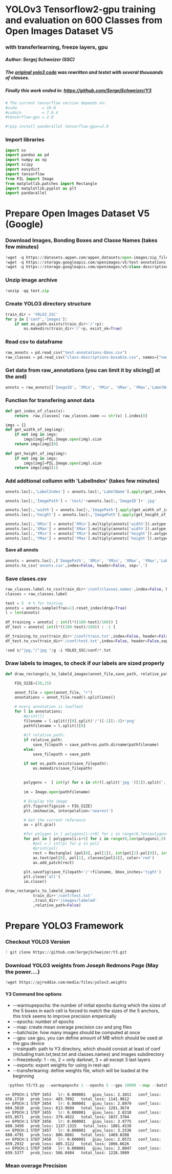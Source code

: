 # YOLOv3 Tensorflow2-gpu training and evaluation on 600 Classes from Open Images Dataset V5
### with transferlearning, freeze layers, gpu
##### Author: Sergej Schweizer (SSC)
##### The [original yolo3 code](https://github.com/YunYang1994/TensorFlow2.0-Examples/tree/master/4-Object_Detection/YOLOV3) was rewritten and testet with several thousands of classes.
##### Finally this work ended in: https://github.com/SergejSchweizer/Y3


```python
# The current tensorflow version depends on:
#cuda           = 10.0
#cudnjn         = 7.6.4
#tensorflow-gpu = 2.0
```


```python
#!pip install pandarallel tensorflow-gpu==2.0
```

### Import libraries



```python
import os
import pandas as pd
import numpy as np
import scipy
import easydict
import tensorflow
from PIL import Image
from matplotlib.patches import Rectangle
import matplotlib.pyplot as plt
import pandarallel
```

# Prepare Open Images Dataset V5 (Google)

### Download Images, Bonding Boxes and Classe Names (takes few minutes)


```python
!wget -q https://datasets.appen.com/appen_datasets/open-images/zip_files_copy/test.zip
!wget -q https://storage.googleapis.com/openimages/v5/test-annotations-bbox.csv
!wget -q https://storage.googleapis.com/openimages/v5/class-descriptions-boxable.csv
```

### Unzip image archive


```python
!unzip -qq test.zip
```

### Create YOLO3 directory structure


```python
train_dir = 'YOLO3_SSC'
for p in ['conf','images']:
    if not os.path.exists(train_dir+'/'+p):
        os.makedirs(train_dir+'/'+p, exist_ok=True)
```

### Read csv to dataframe


```python
raw_annots = pd.read_csv("test-annotations-bbox.csv")
raw_classes = pd.read_csv("class-descriptions-boxable.csv", names=["name","label"])
```

### Get data from raw_annotations (you can limit it by slicing[] at the and)


```python
annots = raw_annots[['ImageID', 'XMin', 'YMin', 'XMax', 'YMax','LabelName']]#[:100]
```

### Function for transfering annot data


```python
def get_index_of_class(x):
    return  raw_classes[ raw_classes.name == str(x) ].index[0]
```


```python
imgs = {}
def get_width_of_img(img):
    if not img in imgs:
        imgs[img]=PIL.Image.open(img).size
    return imgs[img][0]
  
def get_height_of_img(img):
    if not img in imgs:
        imgs[img]=PIL.Image.open(img).size
    return imgs[img][1]
```

### Add addtional collumn with 'LabelIndex' (takes few minutes)


```python
annots.loc[:,'LabelIndex'] = annots.loc[:,'LabelName'].apply(get_index_of_class)
```


```python
annots.loc[:,'ImagePath'] = 'test/'+annots.loc[:,'ImageID']+'.jpg'
```


```python
annots.loc[:,'width'] = annots.loc[:,'ImagePath'].apply(get_width_of_img)
annots.loc[:,'height'] = annots.loc[:,'ImagePath'].apply(get_height_of_img)
```


```python
annots.loc[:,'XMin'] = annots['XMin'].multiply(annots['width']).astype(int)#.astype('str')+','
annots.loc[:,'XMax'] = annots['XMax'].multiply(annots['width']).astype(int)#.astype('str')+','
annots.loc[:,'YMin'] = annots['YMin'].multiply(annots['height']).astype(int)#.astype('str')+','
annots.loc[:,'YMax'] = annots['YMax'].multiply(annots['height']).astype(int)#.astype('str')+','
```

#### Save all annots


```python
annots = annots.loc[:,['ImagePath', 'XMin', 'YMin', 'XMax', 'YMax','LabelIndex']]
annots.to_csv('annots.csv',index=False, header=False, sep=',')
```

### Save clases.csv


```python
raw_classes.label.to_csv(train_dir+'/conf/classes.names',index=False, header=False)
classes = raw_classes.label
```


```python
test = 5  # % for testing
annots = annots.sample(frac=1).reset_index(drop=True)
l = len(annots)
       
df_training = annots[ : int(l*((100-test)/100)) ]
df_test = annots[ int(l*((100-test)/100)) : -1 ]

df_training.to_csv(train_dir+'/conf/train.txt',index=False, header=False,sep=',')
df_test.to_csv(train_dir+'/conf/test.txt',index=False, header=False,sep=',')

!sed s/"jpg,"/"jpg "/g -i YOLO3_SSC/conf/*.txt

```

### Draw labels to images, to check if our labels are sized properly


```python
def draw_rectangels_to_labeld_images(annot_file,save_path, relative_path=False):

    FIG_SIZE=(30,15)
    
    annot_file = open(annot_file, "r")
    annotations = annot_file.read().splitlines()

    # every annotation is leafleat
    for l in annotations:
        #print(l)
        filename = l.split()[0].split('/')[-1][:-3]+'png'
        pathfilename = l.split()[0]
        
        #if relative_path:
        if relative_path:
            save_filepath = save_path+os.path.dirname(pathfilename)
        else:
            save_filepath = save_path

        if not os.path.exists(save_filepath):
            os.makedirs(save_filepath)
           
      
        polygons =  [ int(y) for x in str(l.split('jpg ')[1]).split(',') for y in x.split(' ') ] 
       
        im = Image.open(pathfilename)

        # Display the image
        plt.figure(figsize = FIG_SIZE)
        plt.imshow(im, interpolation='nearest')

        # Get the current reference
        ax = plt.gca()

        #for polygon in [ polygons[i:i+8] for i in range(0,len(polygons),8) ]:
        for pol in [ polygons[i:i+5] for i in range(0,len(polygons),5) ]:
            #pol = [ int(p) for p in pol]
            #print(pol)
            rect = Rectangle( (pol[0], pol[1]), int(pol[2]-pol[0]), int(pol[3]-pol[1]),  linewidth=3,edgecolor='r',facecolor='none')
            ax.text(pol[0], pol[1], classes[pol[4]], color='red')
            ax.add_patch(rect)
    
        plt.savefig(save_filepath+'/'+filename, bbox_inches='tight')
        plt.close('all')
        im.close()
```


```python
draw_rectangels_to_labeld_images(
            train_dir+'/conf/test.txt'
            ,train_dir+'/images/labeled'
            ,relative_path=False)
```

# Prepare YOLO3 Framework

### Checkout YOLO3 Version


```python
! git clone https://github.com/SergejSchweizer/Y3.git
```

### Download YOLO3 weights from Joseph Redmons Page (May the power....)


```python
!wget https://pjreddie.com/media/files/yolov3.weights
```

#### Y3 Command line options
* --warmupepochs:  the number of initial epochs during which the sizes of the 5 boxes in each cell is forced to match the sizes of the 5 anchors, this trick seems to improve precision emperically
* --epochs: number of epochs
* --map: create mean overage precision csv and png files
* --batchsize: how many images should be computed at once
* --gpu:  use gpu, you can define amount of MB which should be used at the gpu device
* --trainpath: path to Y3 directory, which should consist at least of conf (including train.txt,test.txt and classes.names) and images subdirectory
* --freezebody: 1 - no, 2 = only darknet, 3 = all except 3 last layers
* --exports: export weights for using in rest-api
* --transferlearing: define weights file, which will be loaded at the beginning


```python
 !python Y3/Y3.py --warmupepochs 2 --epochs 5 --gpu 10000 --map --batchsize 5  --trainpath YOLO3_SSC --transferlearning yolov3.weights --freezebody 1 --export
```

    => EPOCH:1 STEP 3453   lr: 0.000001   giou_loss: 2.1011   conf_loss: 656.1710   prob_loss: 483.7092   total_loss: 1141.9812 
    => EPOCH:1 STEP 3454   lr: 0.000001   giou_loss: 2.8979   conf_loss: 664.5010   prob_loss: 613.9684   total_loss: 1281.3674 
    => EPOCH:1 STEP 3455   lr: 0.000001   giou_loss: 2.0210   conf_loss: 655.8571   prob_loss: 379.4922   total_loss: 1037.3704 
    => EPOCH:1 STEP 3456   lr: 0.000001   giou_loss: 3.9775   conf_loss: 660.3450   prob_loss: 1137.1315   total_loss: 1801.4539 
    => EPOCH:1 STEP 3457   lr: 0.000001   giou_loss: 3.2536   conf_loss: 660.4791   prob_loss: 806.0881   total_loss: 1469.8208 
    => EPOCH:1 STEP 3458   lr: 0.000001   giou_loss: 2.0572   conf_loss: 659.2932   prob_loss: 405.3122   total_loss: 1066.6626 
    => EPOCH:1 STEP 3459   lr: 0.000001   giou_loss: 2.8047   conf_loss: 659.5377   prob_loss: 566.0484   total_loss: 1228.3909 


### Mean overage Precision


```python

```
